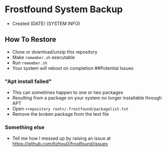 # Frostfound System Backup
- Created (DATE)
(SYSTEM INFO)
## How To Restore
- Clone or download/unzip this repository
- Make `remember.sh` executable
- Run `remember.sh` 
- Your system will reboot on completion
##Potential Issues
### "Apt install failed"
- This can sometimes happen to one or two packages
- Resulting from a package on your system no longer installable through APT
- Open `<repository root>/.frostfound/packagelist.txt`
- Remove the broken package from the text file
### Something else
- Tell me how I messed up by raising an issue
at https://github.com/hzhou0/frostfound/issues

